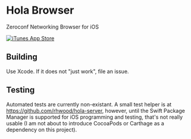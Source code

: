 # Hola Browser
Zeroconf Networking Browser for iOS

[![iTunes App Store](https://img.shields.io/itunes/v/1286639027.svg)](https://itunes.apple.com/us/app/hola-browser/id1286639027?ls=1&mt=8)

## Building

Use Xcode. If it does not "just work", file an issue.

## Testing

Automated tests are currently non-existant. A small test helper is at https://github.com/rhwood/hola-server, however, until the Swift Package Manager is supported for iOS programming and testing, that's not really usable (I am not about to introduce CocoaPods or Carthage as a dependency on this project).
